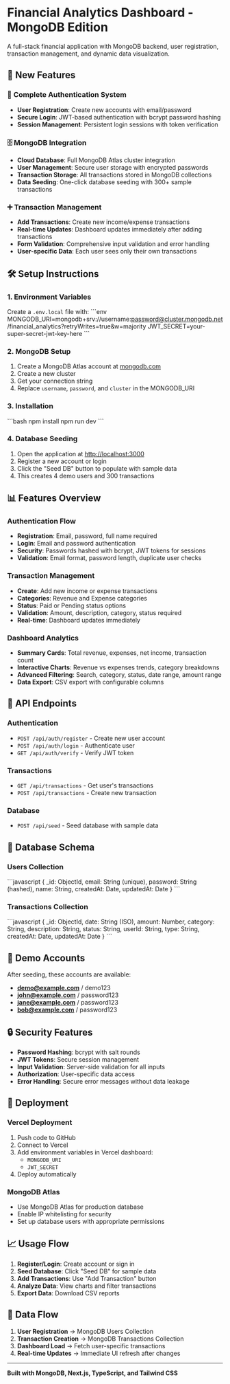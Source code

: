 # Financial Analytics Dashboard - MongoDB Edition

A full-stack financial application with MongoDB backend, user registration, transaction management, and dynamic data visualization.

## 🚀 New Features

### 🔐 **Complete Authentication System**
- **User Registration**: Create new accounts with email/password
- **Secure Login**: JWT-based authentication with bcrypt password hashing
- **Session Management**: Persistent login sessions with token verification

### 🗄️ **MongoDB Integration**
- **Cloud Database**: Full MongoDB Atlas cluster integration
- **User Management**: Secure user storage with encrypted passwords
- **Transaction Storage**: All transactions stored in MongoDB collections
- **Data Seeding**: One-click database seeding with 300+ sample transactions

### ➕ **Transaction Management**
- **Add Transactions**: Create new income/expense transactions
- **Real-time Updates**: Dashboard updates immediately after adding transactions
- **Form Validation**: Comprehensive input validation and error handling
- **User-specific Data**: Each user sees only their own transactions

## 🛠 **Setup Instructions**

### 1. **Environment Variables**
Create a `.env.local` file with:
\`\`\`env
MONGODB_URI=mongodb+srv://username:password@cluster.mongodb.net/financial_analytics?retryWrites=true&w=majority
JWT_SECRET=your-super-secret-jwt-key-here
\`\`\`

### 2. **MongoDB Setup**
1. Create a MongoDB Atlas account at [mongodb.com](https://mongodb.com)
2. Create a new cluster
3. Get your connection string
4. Replace `username`, `password`, and `cluster` in the MONGODB_URI

### 3. **Installation**
\`\`\`bash
npm install
npm run dev
\`\`\`

### 4. **Database Seeding**
1. Open the application at [http://localhost:3000](http://localhost:3000)
2. Register a new account or login
3. Click the "Seed DB" button to populate with sample data
4. This creates 4 demo users and 300 transactions

## 📊 **Features Overview**

### **Authentication Flow**
- **Registration**: Email, password, full name required
- **Login**: Email and password authentication
- **Security**: Passwords hashed with bcrypt, JWT tokens for sessions
- **Validation**: Email format, password length, duplicate user checks

### **Transaction Management**
- **Create**: Add new income or expense transactions
- **Categories**: Revenue and Expense categories
- **Status**: Paid or Pending status options
- **Validation**: Amount, description, category, status required
- **Real-time**: Dashboard updates immediately

### **Dashboard Analytics**
- **Summary Cards**: Total revenue, expenses, net income, transaction count
- **Interactive Charts**: Revenue vs expenses trends, category breakdowns
- **Advanced Filtering**: Search, category, status, date range, amount range
- **Data Export**: CSV export with configurable columns

## 🔧 **API Endpoints**

### **Authentication**
- `POST /api/auth/register` - Create new user account
- `POST /api/auth/login` - Authenticate user
- `GET /api/auth/verify` - Verify JWT token

### **Transactions**
- `GET /api/transactions` - Get user's transactions
- `POST /api/transactions` - Create new transaction

### **Database**
- `POST /api/seed` - Seed database with sample data

## 💾 **Database Schema**

### **Users Collection**
\`\`\`javascript
{
  _id: ObjectId,
  email: String (unique),
  password: String (hashed),
  name: String,
  createdAt: Date,
  updatedAt: Date
}
\`\`\`

### **Transactions Collection**
\`\`\`javascript
{
  _id: ObjectId,
  date: String (ISO),
  amount: Number,
  category: String,
  description: String,
  status: String,
  userId: String,
  type: String,
  createdAt: Date,
  updatedAt: Date
}
\`\`\`

## 🎯 **Demo Accounts**

After seeding, these accounts are available:
- **demo@example.com** / demo123
- **john@example.com** / password123
- **jane@example.com** / password123
- **bob@example.com** / password123

## 🔒 **Security Features**

- **Password Hashing**: bcrypt with salt rounds
- **JWT Tokens**: Secure session management
- **Input Validation**: Server-side validation for all inputs
- **Authorization**: User-specific data access
- **Error Handling**: Secure error messages without data leakage

## 🚀 **Deployment**

### **Vercel Deployment**
1. Push code to GitHub
2. Connect to Vercel
3. Add environment variables in Vercel dashboard:
   - `MONGODB_URI`
   - `JWT_SECRET`
4. Deploy automatically

### **MongoDB Atlas**
- Use MongoDB Atlas for production database
- Enable IP whitelisting for security
- Set up database users with appropriate permissions

## 📈 **Usage Flow**

1. **Register/Login**: Create account or sign in
2. **Seed Database**: Click "Seed DB" for sample data
3. **Add Transactions**: Use "Add Transaction" button
4. **Analyze Data**: View charts and filter transactions
5. **Export Data**: Download CSV reports

## 🔄 **Data Flow**

1. **User Registration** → MongoDB Users Collection
2. **Transaction Creation** → MongoDB Transactions Collection
3. **Dashboard Load** → Fetch user-specific transactions
4. **Real-time Updates** → Immediate UI refresh after changes
   
---


**Built with MongoDB, Next.js, TypeScript, and Tailwind CSS**
